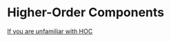 # Higher-Order Components
[If you are unfamiliar with HOC](https://reactjs.org/docs/higher-order-components.html)
